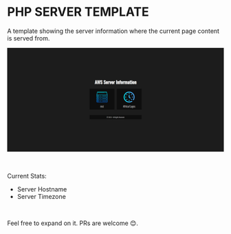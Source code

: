 # PHP SERVER TEMPLATE
A template showing the server information where the current page content is served from.
<br>

![Server Stats](screenshot.png "Server Stats")

<br>

Current Stats:
- Server Hostname
- Server Timezone
<br>

Feel free to expand on it. PRs are welcome 😊.
